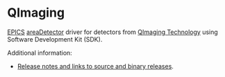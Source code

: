 QImaging
========
[EPICS](http://www.aps.anl.gov/epics/) 
[areaDetector](https://github.com/areaDetector/areaDetector/blob/master/README.md) 
driver for detectors from 
[QImaging Technology](http://www.qimaging.com/products/software/)
using Software Development Kit (SDK).

Additional information:
* [Release notes and links to source and binary releases](RELEASE.md).
